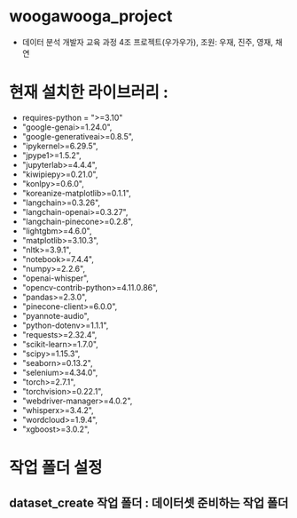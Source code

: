 # woogawooga_project
* 데이터 분석 개발자 교육 과정 4조 프로젝트(우가우가), 조원: 우재, 진주, 영재, 채연

# 현재 설치한 라이브러리 : 
- requires-python = ">=3.10"
- "google-genai>=1.24.0",
- "google-generativeai>=0.8.5",
- "ipykernel>=6.29.5",
- "jpype1>=1.5.2",
- "jupyterlab>=4.4.4",
- "kiwipiepy>=0.21.0",
- "konlpy>=0.6.0",
- "koreanize-matplotlib>=0.1.1",
- "langchain>=0.3.26",
- "langchain-openai>=0.3.27",
- "langchain-pinecone>=0.2.8",
- "lightgbm>=4.6.0",
- "matplotlib>=3.10.3",
- "nltk>=3.9.1",
- "notebook>=7.4.4",
- "numpy>=2.2.6",
- "openai-whisper",
- "opencv-contrib-python>=4.11.0.86",
- "pandas>=2.3.0",
- "pinecone-client>=6.0.0",
- "pyannote-audio",
- "python-dotenv>=1.1.1",
- "requests>=2.32.4",
- "scikit-learn>=1.7.0",
- "scipy>=1.15.3",
- "seaborn>=0.13.2",
- "selenium>=4.34.0",
- "torch>=2.7.1",
- "torchvision>=0.22.1",
- "webdriver-manager>=4.0.2",
- "whisperx>=3.4.2",
- "wordcloud>=1.9.4",
- "xgboost>=3.0.2",
# 작업 폴더 설정
## dataset_create 작업 폴더 : 데이터셋 준비하는 작업 폴더


